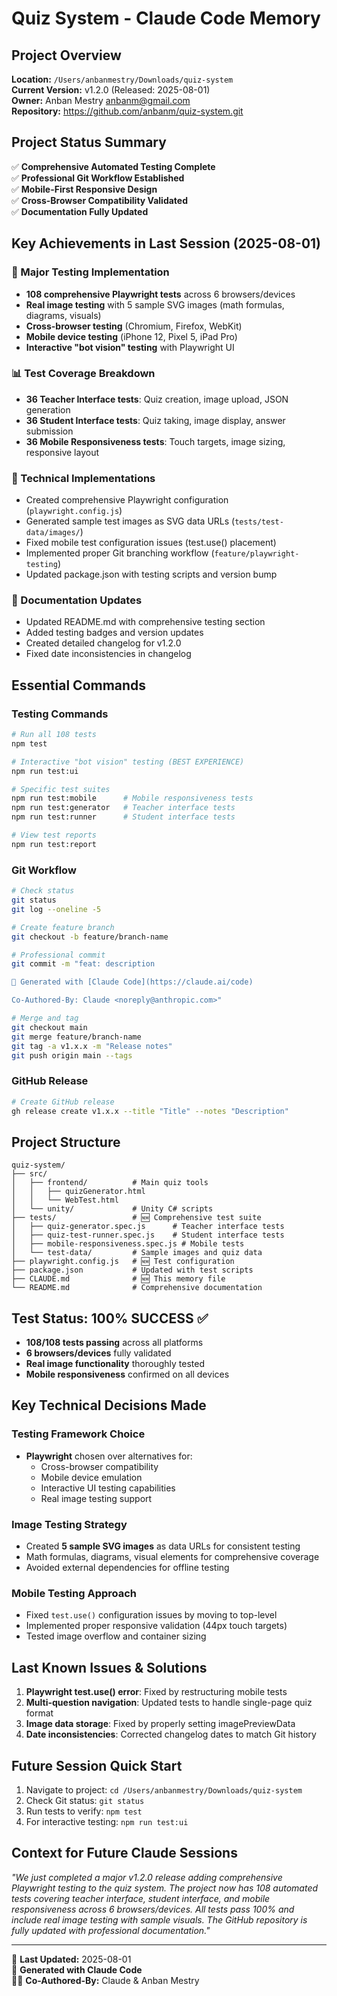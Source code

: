 # Quiz System - Claude Code Memory

## Project Overview
**Location:** `/Users/anbanmestry/Downloads/quiz-system`  
**Current Version:** v1.2.0 (Released: 2025-08-01)  
**Owner:** Anban Mestry <anbanm@gmail.com>  
**Repository:** https://github.com/anbanm/quiz-system.git

## Project Status Summary
✅ **Comprehensive Automated Testing Complete**  
✅ **Professional Git Workflow Established**  
✅ **Mobile-First Responsive Design**  
✅ **Cross-Browser Compatibility Validated**  
✅ **Documentation Fully Updated**

## Key Achievements in Last Session (2025-08-01)

### 🤖 Major Testing Implementation
- **108 comprehensive Playwright tests** across 6 browsers/devices
- **Real image testing** with 5 sample SVG images (math formulas, diagrams, visuals)
- **Cross-browser testing** (Chromium, Firefox, WebKit)
- **Mobile device testing** (iPhone 12, Pixel 5, iPad Pro)
- **Interactive "bot vision" testing** with Playwright UI

### 📊 Test Coverage Breakdown
- **36 Teacher Interface tests**: Quiz creation, image upload, JSON generation
- **36 Student Interface tests**: Quiz taking, image display, answer submission
- **36 Mobile Responsiveness tests**: Touch targets, image sizing, responsive layout

### 🎯 Technical Implementations
- Created comprehensive Playwright configuration (`playwright.config.js`)
- Generated sample test images as SVG data URLs (`tests/test-data/images/`)
- Fixed mobile test configuration issues (test.use() placement)
- Implemented proper Git branching workflow (`feature/playwright-testing`)
- Updated package.json with testing scripts and version bump

### 📝 Documentation Updates
- Updated README.md with comprehensive testing section
- Added testing badges and version updates
- Created detailed changelog for v1.2.0
- Fixed date inconsistencies in changelog

## Essential Commands

### Testing Commands
```bash
# Run all 108 tests
npm test

# Interactive "bot vision" testing (BEST EXPERIENCE)
npm run test:ui

# Specific test suites
npm run test:mobile      # Mobile responsiveness tests
npm run test:generator   # Teacher interface tests  
npm run test:runner      # Student interface tests

# View test reports
npm run test:report
```

### Git Workflow
```bash
# Check status
git status
git log --oneline -5

# Create feature branch
git checkout -b feature/branch-name

# Professional commit
git commit -m "feat: description

🤖 Generated with [Claude Code](https://claude.ai/code)

Co-Authored-By: Claude <noreply@anthropic.com>"

# Merge and tag
git checkout main
git merge feature/branch-name
git tag -a v1.x.x -m "Release notes"
git push origin main --tags
```

### GitHub Release
```bash
# Create GitHub release
gh release create v1.x.x --title "Title" --notes "Description"
```

## Project Structure
```
quiz-system/
├── src/
│   ├── frontend/          # Main quiz tools
│   │   ├── quizGenerator.html
│   │   └── WebTest.html
│   └── unity/             # Unity C# scripts
├── tests/                 # 🆕 Comprehensive test suite
│   ├── quiz-generator.spec.js      # Teacher interface tests
│   ├── quiz-test-runner.spec.js    # Student interface tests
│   ├── mobile-responsiveness.spec.js # Mobile tests
│   └── test-data/         # Sample images and quiz data
├── playwright.config.js   # 🆕 Test configuration
├── package.json           # Updated with test scripts
├── CLAUDE.md              # 🆕 This memory file
└── README.md              # Comprehensive documentation
```

## Test Status: 100% SUCCESS ✅
- **108/108 tests passing** across all platforms
- **6 browsers/devices** fully validated
- **Real image functionality** thoroughly tested
- **Mobile responsiveness** confirmed on all devices

## Key Technical Decisions Made

### Testing Framework Choice
- **Playwright** chosen over alternatives for:
  - Cross-browser compatibility
  - Mobile device emulation
  - Interactive UI testing capabilities
  - Real image testing support

### Image Testing Strategy
- Created **5 sample SVG images** as data URLs for consistent testing
- Math formulas, diagrams, visual elements for comprehensive coverage
- Avoided external dependencies for offline testing

### Mobile Testing Approach
- Fixed `test.use()` configuration issues by moving to top-level
- Implemented proper responsive validation (44px touch targets)
- Tested image overflow and container sizing

## Last Known Issues & Solutions
1. **Playwright test.use() error**: Fixed by restructuring mobile tests
2. **Multi-question navigation**: Updated tests to handle single-page quiz format
3. **Image data storage**: Fixed by properly setting imagePreviewData
4. **Date inconsistencies**: Corrected changelog dates to match Git history

## Future Session Quick Start
1. Navigate to project: `cd /Users/anbanmestry/Downloads/quiz-system`
2. Check Git status: `git status`
3. Run tests to verify: `npm test`
4. For interactive testing: `npm run test:ui`

## Context for Future Claude Sessions
*"We just completed a major v1.2.0 release adding comprehensive Playwright testing to the quiz system. The project now has 108 automated tests covering teacher interface, student interface, and mobile responsiveness across 6 browsers/devices. All tests pass 100% and include real image testing with sample visuals. The GitHub repository is fully updated with professional documentation."*

---
📅 **Last Updated:** 2025-08-01  
🤖 **Generated with Claude Code**  
👨‍💻 **Co-Authored-By:** Claude & Anban Mestry